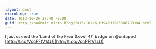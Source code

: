 ```yaml
---
layout: post
microblog: true
date: 2013-10-26 17:40 -0500
guid: http://padraic.micro.blog/2013/10/26/t394231983380783104.html
---
```

I just earned the 'Land of the Free (Level 4)' badge on @untappd! [http://t.co/VccPFtV14U](http://t.co/VccPFtV14U)
